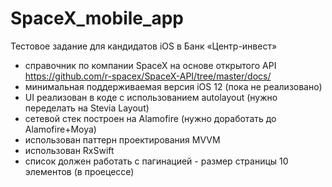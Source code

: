 # SpaceX_mobile_app

Тестовое задание для кандидатов iOS в Банк «Центр-инвест»

- справочник по компании SpaceX на основе открытого API https://github.com/r-spacex/SpaceX-API/tree/master/docs/
- минимальная поддерживаемая версия iOS 12 (пока не реализовано)
- UI реализован в коде с использованием autolayout (нужно переделать на Stevia Layout)
- сетевой стек построен на Alamofire (нужно доработать до Alamofire+Moya)
- использован паттерн проектирования MVVM
- использован RxSwift
- список должен работать с пагинацией - размер страницы 10 элементов (в проецессе)


